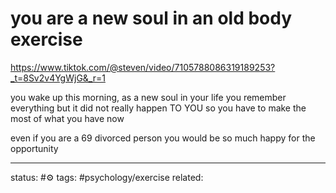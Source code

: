 # you are a new soul in an old body exercise
https://www.tiktok.com/@steven/video/7105788086319189253?_t=8Sv2v4YgWjG&_r=1

you wake up this morning, as a new soul in your life
you remember everything but it did not really happen TO YOU
so you have to make the most of what you have now

even if you are a 69 divorced person
you would be so much happy for the opportunity

--- 
status: #⚙️ 
tags: #psychology/exercise 
related: 